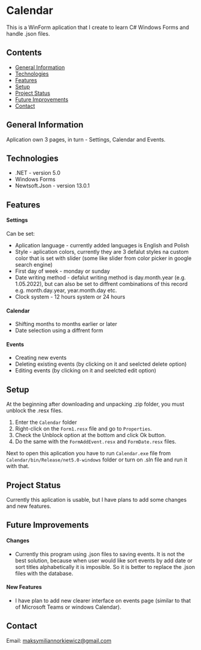 # Calendar
This is a WinForm aplication that I create to learn C# Windows Forms and handle .json files.

## Contents
* [General Information](#general-information)
* [Technologies](#technologies)
* [Features](#features)
* [Setup](#setup)
* [Project Status](#project-status)
* [Future Improvements](#future-improvements)
* [Contact](#contact)

## General Information
Aplication own 3 pages, in turn - Settings, Calendar and Events.

## Technologies
- .NET - version 5.0
- Windows Forms
- Newtsoft.Json - version 13.0.1

## Features

#### Settings
Can be set:

* Aplication language - currently added languages is English and Polish
* Style - aplication colors, currently they are 3 defalut styles na custom color that is set with slider (some like slider from color picker in google search engine)
* First day of week - monday or sunday
* Date writing method - defalut writing method is day.month.year (e.g. 1.05.2022), but can also be set to diffrent combinations of this record e.g. month.day.year, year.month.day etc.
* Clock system - 12 hours system or 24 hours

#### Calendar
* Shifting months to months earlier or later
* Date selection using a diffrent form

#### Events
* Creating new events
* Deleting existing events (by clicking on it and seelcted delete option)
* Editing events (by clicking on it and seelcted edit option)

## Setup
At the beginning after downloading and unpacking .zip folder, you must unblock the .resx files.

1. Enter the `Calendar` folder
2. Right-click on the `Form1.resx` file and go to `Properties`.
3. Check the Unblock option at the bottom and click Ok button.
4. Do the same with the `FormAddEvent.resx` and `FormDate.resx` files.


Next to open this aplication you have to run `Calendar.exe` file from `Calendar/bin/Release/net5.0-windows` folder or turn on .sln file and run it with that.

## Project Status
Currently this aplication is usable, but I have plans to add some changes and new features.

## Future Improvements
#### Changes
* Currently this program using .json files to saving events. It is not the best solution, because when user would like sort events by add date or sort titles alphabetically it is imposible. So it is better to replace the .json files with the database.

#### New Features
* I have plan to add new clearer interface on events page (similar to that of Microsoft Teams or windows Calendar).

## Contact
Email: maksymiliannorkiewicz@gmail.com